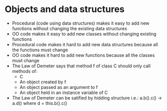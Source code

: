 # Objects and data structures

- Procedural (code using data structures) makes it easy to add new functions without changing the existing data structures
- OO code makes it easy to add new classes without changing existing functions
- Procedural code makes it hard to add new data structures because all the functions must change
- OO code makes it hard to add new functions because all the classes must change
- The Law of Demeter says that method f of class C should only call methods of:
  - C
  - An object created by f
  - An object passed as an argument to f
  - An object held in an instance variable of C
 - The Law of Demeter can be satified by hidding structure i.e.: a.b().c() -> a.d() where d = this.b().c()
 
